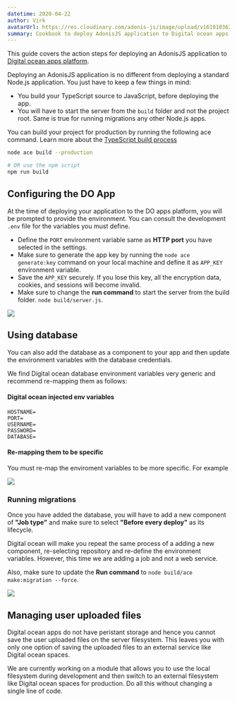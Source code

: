 ```yaml
---
datetime: 2020-04-22
author: Virk
avatarUrl: https://res.cloudinary.com/adonis-js/image/upload/v1619103621/adonisjs-authors-avatars/DYO4KUru_400x400_shujhw.jpg
summary: Cookbook to deploy AdonisJS application to Digital ocean apps platform
---
```


This guide covers the action steps for deploying an AdonisJS application to [Digital ocean apps platform](https://docs.digitalocean.com/products/app-platform/).

Deploying an AdonisJS application is no different from deploying a standard Node.js application. You just have to keep a few things in mind:

- You build your TypeScript source to JavaScript, before deploying the app.
- You will have to start the server from the `build` folder and not the project root. Same is true for running migrations any other Node.js apps.

You can build your project for production by running the following ace command. Learn more about the [TypeScript build process](../../guides/fundamentals/typescript-build-process.md)

```sh
node ace build --production

# OR use the npm script
npm run build
```

## Configuring the DO App

At the time of deploying your application to the DO apps platform, you will be prompted to provide the environment. You can consult the development `.env` file for the variables you must define.

- Define the `PORT` environment variable same as **HTTP port** you have selected in the settings.
- Make sure to generate the app key by running the `node ace generate:key` command on your local machine and define it as `APP_KEY` environment variable.
- Save the `APP_KEY` securely. If you lose this key, all the encryption data, cookies, and sessions will become invalid.
- Make sure to change the **run command** to start the server from the build folder. `node build/server.js`.

![](https://res.cloudinary.com/adonis-js/image/upload/q_auto,f_auto/v1619105542/v5/do-start-screen.jpg)

## Using database
You can also add the database as a component to your app and then update the environment variables with the database credentials. 

We find Digital ocean database environment variables very generic and recommend re-mapping them as follows:

#### Digital ocean injected env variables
```dotenv
HOSTNAME=
PORT=
USERNAME=
PASSWORD=
DATABASE=
```

#### Re-mapping them to be specific
You must re-map the enviroment variables to be more specific. For example

![](https://res.cloudinary.com/adonis-js/image/upload/q_auto,f_auto/v1619105542/v5/do-remmaped-env-vars.jpg)

### Running migrations
Once you have added the database, you will have to add a new component of **"Job type"** and make sure to select **"Before every deploy"** as its lifecycle.

Digital ocean will make you repeat the same process of a adding a new component, re-selecting repository and re-define the environment variables. However, this time we are adding a job and not a web service.

Also, make sure to update the **Run command** to `node build/ace make:migration --force`.

![](https://res.cloudinary.com/adonis-js/image/upload/q_auto,f_auto/v1619105809/v5/do-job-component.jpg)

## Managing user uploaded files
Digital ocean apps do not have peristant storage and hence you cannot save the user uploaded files on the server filesystem. This leaves you with only one option of saving the uploaded files to an external service like Digital ocean spaces.

We are currently working on a module that allows you to use the local filesystem during development and then switch to an external filesystem like Digital ocean spaces for production. Do all this without changing a single line of code.
